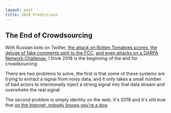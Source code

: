 ```yaml
---
layout: post
title: 2018 Predictions
---
```


The End of Crowdsourcing
------------------------

With Russian bots on Twitter,
[the attack on Rotten Tomatoes scores](https://qz.com/1160551/the-rotten-tomatoes-score-for-the-last-jedi-may-be-rigged/),
[the deluge of fake comments sent to the FCC](https://www.reuters.com/article/us-usa-internet-pew/over-half-of-public-comments-to-fcc-on-net-neutrality-appear-fake-study-idUSKBN1DT297),
[and even attacks on a DARPA Network Challenge](https://www.wired.com/2015/02/how-a-lone-hacker-shredded-the-myth-of-crowdsourcing/), I think 2018
is the beginning of the end for crowdsourcing.

There are two problems to solve, the first is that some of these systems
are trying to extract a signal from noisy data, and it only takes a small
number of bad actors to intentionally inject a strong signal into that data
stream and overwhelm the real signal.

The second problem is simply identity on the web. It's 2018 and it's still
true that [on the Internet, nobody knows you're a dog](https://en.wikipedia.org/wiki/On_the_Internet,_nobody_knows_you%27re_a_dog).


